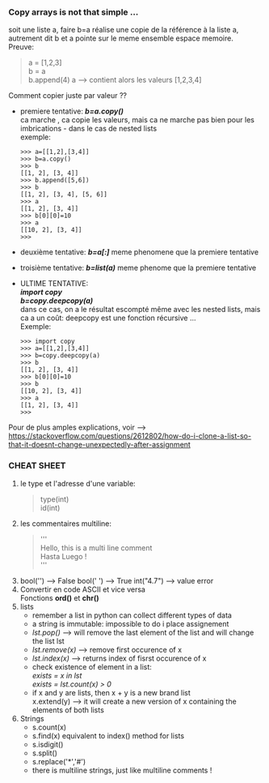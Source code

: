 ### Copy arrays is not that simple ...
soit une liste a, faire b=a réalise une copie de la référence à la liste a, autrement dit b et a pointe sur le meme ensemble espace memoire.  
Preuve:  
> a = [1,2,3]  
> b = a  
> b.append(4)
> a --> contient alors les valeurs [1,2,3,4]  

Comment copier juste par valeur ??
* premiere tentative: ***b=a.copy()***  
  ca marche , ca copie les valeurs, mais ca ne marche pas bien pour les imbrications  - dans le cas de nested lists  
  exemple:  
  ```
  >>> a=[[1,2],[3,4]]
  >>> b=a.copy()
  >>> b
  [[1, 2], [3, 4]]
  >>> b.append([5,6])
  >>> b
  [[1, 2], [3, 4], [5, 6]]
  >>> a
  [[1, 2], [3, 4]]
  >>> b[0][0]=10
  >>> a
  [[10, 2], [3, 4]]
  >>> 
  ```
* deuxième tentative: ***b=a[:]***
  meme phenomene que la premiere tentative  
  
* troisième tentative: ***b=list(a)***
  meme phenome que la premiere tentative  
* ULTIME TENTATIVE:   
  ***import copy***  
  ***b=copy.deepcopy(a)***  
  dans ce cas, on a le résultat escompté même avec les nested lists, mais ca a un coût: deepcopy est une fonction récursive ...  
  Exemple:  
  ```
  >>> import copy
  >>> a=[[1,2],[3,4]]
  >>> b=copy.deepcopy(a)
  >>> b
  [[1, 2], [3, 4]]
  >>> b[0][0]=10
  >>> b
  [[10, 2], [3, 4]]
  >>> a
  [[1, 2], [3, 4]]
  >>> 
  ```
Pour de plus amples explications, voir --> https://stackoverflow.com/questions/2612802/how-do-i-clone-a-list-so-that-it-doesnt-change-unexpectedly-after-assignment  


  
### CHEAT SHEET  
1. le type et l'adresse d'une variable:  
   > type(int)  
   > id(int)  
2. les commentaires multiline:  
   > '''  
   >  Hello, this is a multi line comment  
   >  Hasta Luego !  
   > '''  
3. bool('') --> False
   bool(' ') --> True
   int("4.7") --> value error 
4. Convertir en code ASCII et vice versa  
   Fonctions **ord()** et **chr()**  
5. lists  
   * remember a list in python can collect different types of data  
   * a string is immutable: impossible to do i place assignement  
   * *lst.pop()* --> will remove the last element of the list and will change the list lst  
   * *lst.remove(x)* --> remove first occurence of x  
   * *lst.index(x)* --> returns index of fisrst occurence of x  
   * check existence of element in a list:  
     *exists = x in lst*  
     *exists = lst.count(x) > 0*    
   * if x and y are lists, then x + y is a new brand list  
     x.extend(y) --> it will create a new version of x containing the elements of both lists  
 6. Strings  
    * s.count(x)  
    * s.find(x) equivalent to index() method for lists  
    * s.isdigit()  
    * s.split()  
    * s.replace('*','#')  
    * there is multiline strings, just like multiline comments !
     
    
     
